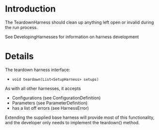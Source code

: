# Introduction #

The TeardownHarness should clean up anything left open or invalid during the run process.

See DevelopingHarnesses for information on harness development

# Details #

The teardown harness interface:

  * `void teardown(List<SetupHarness> setups)`

As with all other harnesses, it accepts
  * Configurations (see ConfigurationDefinition)
  * Parameters (see ParameterDefinition)
  * has a list off errors (see HarnessError)

Extending the supplied base harness will provide most of this functionality, and the developer only needs to implement the teardown() method.